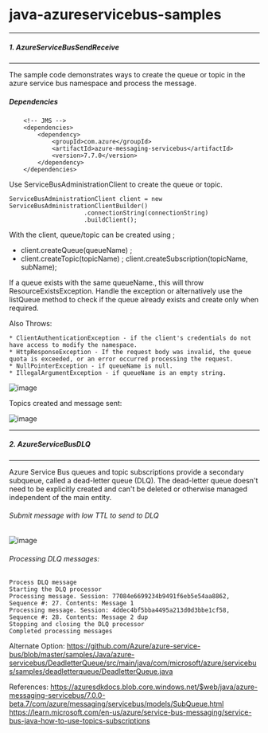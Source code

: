 # java-azureservicebus-samples

---
#####  1. AzureServiceBusSendReceive
---
The sample code  demonstrates ways to create the queue or topic in the azure service bus namespace and process the message.

##### Dependencies

```
	<!-- JMS -->
	<dependencies>
		<dependency>
    		<groupId>com.azure</groupId>
    		<artifactId>azure-messaging-servicebus</artifactId>
    		<version>7.7.0</version>
		</dependency>
	</dependencies>
```

Use ServiceBusAdministrationClient to create the queue or topic.

```
ServiceBusAdministrationClient client = new ServiceBusAdministrationClientBuilder()
				     .connectionString(connectionString)
				     .buildClient();
```

With the client, queue/topic can be created using ;

- client.createQueue(queueName) ;
- client.createTopic(topicName) ;
  client.createSubscription(topicName, subName);
  
If a queue exists with the same queueName., this will throw ResourceExistsException. Handle the exception or alternatively use the listQueue method to check if the queue already exists and create only when required.

Also Throws:

	* ClientAuthenticationException - if the client's credentials do not have access to modify the namespace.
	* HttpResponseException - If the request body was invalid, the queue quota is exceeded, or an error occurred processing the request.
	* NullPointerException - if queueName is null.
	* IllegalArgumentException - if queueName is an empty string.

![image](https://user-images.githubusercontent.com/85903942/207407731-f79b303c-ebe8-42ad-8452-c00c246d25d0.png)

Topics created and message sent:

![image](https://user-images.githubusercontent.com/85903942/207407982-adfebf17-6e77-4050-96ef-f19fcc517c34.png)


---
##### 2. AzureServiceBusDLQ
---

Azure Service Bus queues and topic subscriptions provide a secondary subqueue, called a dead-letter queue (DLQ). The dead-letter queue doesn't need to be explicitly created and can't be deleted or otherwise managed independent of the main entity.


###### Submit message with low TTL to send to DLQ
![image](https://user-images.githubusercontent.com/85903942/207406898-0e2e477c-a907-4e86-8dae-8737c7c91261.png)


###### Processing DLQ messages: 

```
Process DLQ message
Starting the DLQ processor
Processing message. Session: 77084e6699234b9491f6eb5e54aa8862, Sequence #: 27. Contents: Message 1
Processing message. Session: 4ddec4bf5bba4495a213d0d3bbe1cf58, Sequence #: 28. Contents: Message 2 dup
Stopping and closing the DLQ processor
Completed processing messages
```

Alternate Option: https://github.com/Azure/azure-service-bus/blob/master/samples/Java/azure-servicebus/DeadletterQueue/src/main/java/com/microsoft/azure/servicebus/samples/deadletterqueue/DeadletterQueue.java

References: 
https://azuresdkdocs.blob.core.windows.net/$web/java/azure-messaging-servicebus/7.0.0-beta.7/com/azure/messaging/servicebus/models/SubQueue.html
https://learn.microsoft.com/en-us/azure/service-bus-messaging/service-bus-java-how-to-use-topics-subscriptions

	
